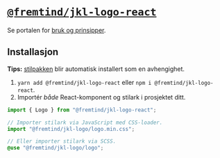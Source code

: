 # [`@fremtind/jkl-logo-react`](https://jokul.fremtind.no/komponenter/logo)

Se portalen for [bruk og prinsipper](https://jokul.fremtind.no/komponenter/logo).

## Installasjon

**Tips:** [stilpakken](../logo/) blir automatisk installert som en avhengighet.

1. `yarn add @fremtind/jkl-logo-react` eller `npm i @fremtind/jkl-logo-react`.
2. Importér _både_ React-komponent og stilark i prosjektet ditt.

```js
import { Logo } from "@fremtind/jkl-logo-react";

// Importer stilark via JavaScript med CSS-loader.
import "@fremtind/jkl-logo/logo.min.css";
```

```scss
// Eller importer stilark via SCSS.
@use "@fremtind/jkl-logo/logo";
```
